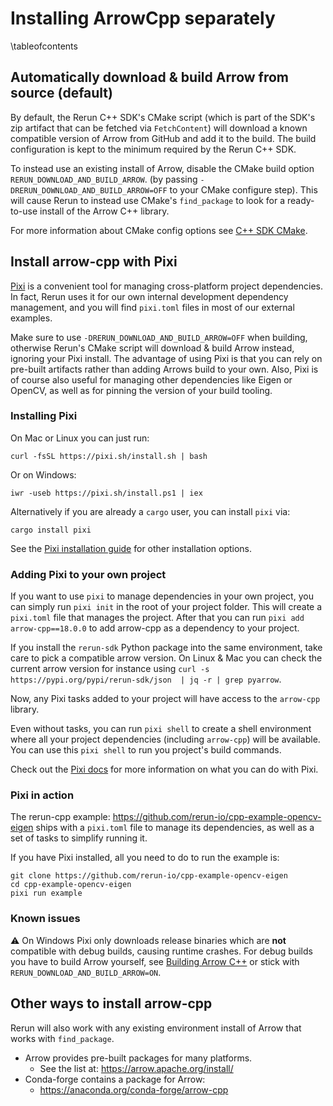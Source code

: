 # Installing ArrowCpp separately

\tableofcontents

## Automatically download & build Arrow from source (default)

By default, the Rerun C++ SDK's CMake script (which is part of the SDK's zip artifact that can be fetched via `FetchContent`)
will download a known compatible version of Arrow from GitHub and add it to the build.
The build configuration is kept to the minimum required by the Rerun C++ SDK.

To instead use an existing install of Arrow, disable the CMake build option `RERUN_DOWNLOAD_AND_BUILD_ARROW`.
(by passing `-DRERUN_DOWNLOAD_AND_BUILD_ARROW=OFF` to your CMake configure step).
This will cause Rerun to instead use CMake's `find_package` to look for a ready-to-use install of the Arrow C++ library.

For more information about CMake config options see [C++ SDK CMake](cmake_setup_in_detail.md).

## Install arrow-cpp with Pixi

[Pixi](https://prefix.dev/docs/pixi/overview) is a convenient tool for managing cross-platform project dependencies. In
fact, Rerun uses it for our own internal development dependency management, and you will find `pixi.toml` files in most
of our external examples.

Make sure to use `-DRERUN_DOWNLOAD_AND_BUILD_ARROW=OFF` when building, otherwise Rerun's CMake script
will download & build Arrow instead, ignoring your Pixi install.
The advantage of using Pixi is that you can rely on pre-built artifacts rather than adding Arrows build to your own.
Also, Pixi is of course also useful for managing other dependencies like Eigen or OpenCV,
as well as for pinning the version of your build tooling.

### Installing Pixi
On Mac or Linux you can just run:
```
curl -fsSL https://pixi.sh/install.sh | bash
```
Or on Windows:
```
iwr -useb https://pixi.sh/install.ps1 | iex
```

Alternatively if you are already a `cargo` user, you can install `pixi` via:
```
cargo install pixi
```

See the [Pixi installation guide](https://prefix.dev/docs/pixi/overview#installation) for other installation options.

### Adding Pixi to your own project

If you want to use `pixi` to manage dependencies in your own project, you can simply run `pixi init` in the root of your
project folder. This will create a `pixi.toml` file that manages the project. After that you can run
`pixi add arrow-cpp==18.0.0` to add arrow-cpp as a dependency to your project.

If you install the `rerun-sdk` Python package into the same environment, take care to pick a compatible arrow version.
On Linux & Mac you can check the current arrow version for instance using `curl -s https://pypi.org/pypi/rerun-sdk/json  | jq -r | grep pyarrow`.

Now, any Pixi tasks added to your project will have access to the `arrow-cpp` library.

Even without tasks, you can run `pixi shell` to create a shell environment where all your project dependencies
(including `arrow-cpp`) will be available. You can use this `pixi shell` to run you project's build commands.

Check out the [Pixi docs](https://pixi.sh/latest/#getting-started) for more information on what you can do with Pixi.

### Pixi in action

The rerun-cpp example: <https://github.com/rerun-io/cpp-example-opencv-eigen> ships with a `pixi.toml` file to manage
its dependencies, as well as a set of tasks to simplify running it.

If you have Pixi installed, all you need to do to run the example is:
```
git clone https://github.com/rerun-io/cpp-example-opencv-eigen
cd cpp-example-opencv-eigen
pixi run example
```

### Known issues

⚠️ On Windows Pixi only downloads release binaries which are **not** compatible with debug builds, causing runtime crashes.
For debug builds you have to build Arrow yourself, see [Building Arrow C++](https://arrow.apache.org/docs/developers/cpp/building.html)
or stick with `RERUN_DOWNLOAD_AND_BUILD_ARROW=ON`.

## Other ways to install arrow-cpp

Rerun will also work with any existing environment install of Arrow that works with `find_package`.
 - Arrow provides pre-built packages for many platforms.
   - See the list at: <https://arrow.apache.org/install/>
 - Conda-forge contains a package for Arrow:
   - <https://anaconda.org/conda-forge/arrow-cpp>
